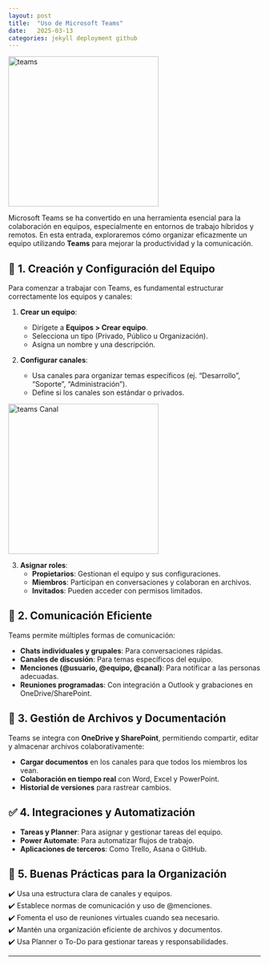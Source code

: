 ```yaml
---
layout: post
title:  "Uso de Microsoft Teams"
date:   2025-03-13 
categories: jekyll deployment github
---
```


<img src="{{ site.baseurl }}/assets/images/microsoftteams.jpg" alt="teams" width="300">

Microsoft Teams se ha convertido en una herramienta esencial para la colaboración en equipos, especialmente en entornos de trabajo híbridos y remotos. En esta entrada, exploraremos cómo organizar eficazmente un equipo utilizando **Teams** para mejorar la productividad y la comunicación.  

## 📌 1. Creación y Configuración del Equipo  

Para comenzar a trabajar con Teams, es fundamental estructurar correctamente los equipos y canales:  

1. **Crear un equipo**:  
   - Dirígete a **Equipos > Crear equipo**.  
   - Selecciona un tipo (Privado, Público u Organización).  
   - Asigna un nombre y una descripción.  

2. **Configurar canales**:  
   - Usa canales para organizar temas específicos (ej. “Desarrollo”, “Soporte”, “Administración”).  
   - Define si los canales son estándar o privados.

<img src="{{ site.baseurl }}/assets/images/teamsCanal.png" alt="teams Canal" width="300">

3. **Asignar roles**:  
   - **Propietarios**: Gestionan el equipo y sus configuraciones.  
   - **Miembros**: Participan en conversaciones y colaboran en archivos.  
   - **Invitados**: Pueden acceder con permisos limitados.  

## 💬 2. Comunicación Eficiente  

Teams permite múltiples formas de comunicación:  

- **Chats individuales y grupales**: Para conversaciones rápidas.  
- **Canales de discusión**: Para temas específicos del equipo.  
- **Menciones (@usuario, @equipo, @canal)**: Para notificar a las personas adecuadas.  
- **Reuniones programadas**: Con integración a Outlook y grabaciones en OneDrive/SharePoint.  

## 📂 3. Gestión de Archivos y Documentación  

Teams se integra con **OneDrive y SharePoint**, permitiendo compartir, editar y almacenar archivos colaborativamente:  

- **Cargar documentos** en los canales para que todos los miembros los vean.  
- **Colaboración en tiempo real** con Word, Excel y PowerPoint.  
- **Historial de versiones** para rastrear cambios.  

## ✅ 4. Integraciones y Automatización  

- **Tareas y Planner**: Para asignar y gestionar tareas del equipo.  
- **Power Automate**: Para automatizar flujos de trabajo.  
- **Aplicaciones de terceros**: Como Trello, Asana o GitHub.  

## 🎯 5. Buenas Prácticas para la Organización  

✔️ Usa una estructura clara de canales y equipos.  
✔️ Establece normas de comunicación y uso de @menciones.  
✔️ Fomenta el uso de reuniones virtuales cuando sea necesario.  
✔️ Mantén una organización eficiente de archivos y documentos.  
✔️ Usa Planner o To-Do para gestionar tareas y responsabilidades.  

 

---  


